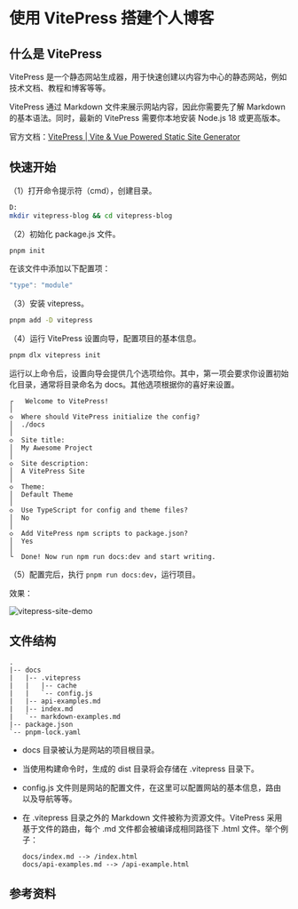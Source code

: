 # 使用 VitePress 搭建个人博客

## 什么是 VitePress

VitePress 是一个静态网站生成器，用于快速创建以内容为中心的静态网站，例如技术文档、教程和博客等等。

VitePress 通过 Markdown 文件来展示网站内容，因此你需要先了解 Markdown 的基本语法。同时，最新的 VitePress 需要你本地安装 Node.js 18 或更高版本。

官方文档：[VitePress | Vite & Vue Powered Static Site Generator](https://vitepress.dev/)

## 快速开始

（1）打开命令提示符（cmd），创建目录。

```bash
D:
mkdir vitepress-blog && cd vitepress-blog
```

（2）初始化 package.js 文件。

```bash
pnpm init
```

在该文件中添加以下配置项：

```js
"type": "module"
```

（3）安装 vitepress。

```bash
pnpm add -D vitepress
```

（4）运行 VitePress 设置向导，配置项目的基本信息。

```bash
pnpm dlx vitepress init
```

运行以上命令后，设置向导会提供几个选项给你。其中，第一项会要求你设置初始化目录，通常将目录命名为 docs。其他选项根据你的喜好来设置。

```
┌   Welcome to VitePress! 
│
◇  Where should VitePress initialize the config?
│  ./docs
│
◇  Site title:
│  My Awesome Project
│
◇  Site description:
│  A VitePress Site
│
◇  Theme:
│  Default Theme
│
◇  Use TypeScript for config and theme files?
│  No
│
◇  Add VitePress npm scripts to package.json?
│  Yes
│
└  Done! Now run npm run docs:dev and start writing.
```

（5）配置完后，执行 `pnpm run docs:dev`，运行项目。

效果：

![vitepress-site-demo](http://picture.alialiali.top/img/vitepress-site-demo.gif)

## 文件结构

```
.
|-- docs
|   |-- .vitepress
|   |   |-- cache
|   |   `-- config.js
|   |-- api-examples.md
|   |-- index.md
|   `-- markdown-examples.md
|-- package.json
`-- pnpm-lock.yaml
```

- docs 目录被认为是网站的项目根目录。

- 当使用构建命令时，生成的 dist 目录将会存储在 .vitepress 目录下。

- config.js 文件则是网站的配置文件，在这里可以配置网站的基本信息，路由以及导航等等。

- 在 .vitepress 目录之外的 Markdown 文件被称为资源文件。VitePress 采用基于文件的路由，每个 .md 文件都会被编译成相同路径下 .html 文件。举个例子：
  ```
  docs/index.md --> /index.html
  docs/api-examples.md --> /api-example.html
  ```

  

## 参考资料